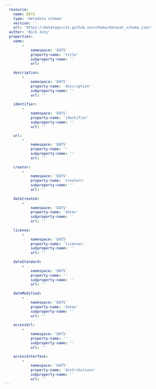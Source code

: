 ```yaml
---
  resource:
    name: DATS
    type: 'metadata schema'
    version: ''
    url: 'https://datatagsuite.github.io/schema/dataset_schema.json'
  author: 'Nick Juty'
  properties:
    name:
        - 
            namespace: 'DATS'    
            property-name: 'title'
            subproperty-name: ''
            url: ''        
            
    description:
        - 
            namespace: 'DATS'    
            property-name: 'description'
            subproperty-name: ''
            url: ''
            
    identifier:
        - 
            namespace: 'DATS'    
            property-name: 'identifier'
            subproperty-name: ''
            url: ''

    url:
        - 
            namespace: 'DATS'    
            property-name: ''
            subproperty-name: ''
            url: ''    
            
    creator:
        - 
            namespace: 'DATS'    
            property-name: 'creators'
            subproperty-name: ''
            url: '' 
            
    dateCreated:
        - 
            namespace: 'DATS'    
            property-name: 'dates'
            subproperty-name: ''
            url: ''
  
    license:
        - 
            namespace: 'DATS'    
            property-name: 'licenses'
            subproperty-name: ''
            url: ''
   
    dataStandard: 
        - 
            namespace: 'DATS'    
            property-name: ''
            subproperty-name: ''
            url: ''  
            
    dateModified:
        - 
            namespace: 'DATS'    
            property-name: 'dates'
            subproperty-name: ''
            url: ''
        
    accessUrl: 
        - 
            namespace: 'DATS'    
            property-name: ''
            subproperty-name: ''
            url: ''   
            
    accessInterface: 
        - 
            namespace: 'DATS'    
            property-name: 'distributions'
            subproperty-name: ''
            url: '' 
---
```

